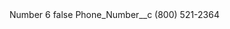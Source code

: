 <?xml version="1.0" encoding="UTF-8"?>
<CustomMetadata xmlns="http://soap.sforce.com/2006/04/metadata" xmlns:xsi="http://www.w3.org/2001/XMLSchema-instance" xmlns:xsd="http://www.w3.org/2001/XMLSchema">
    <label>Number 6</label>
    <protected>false</protected>
    <values>
        <field>Phone_Number__c</field>
        <value xsi:type="xsd:string">(800) 521-2364</value>
    </values>
</CustomMetadata>
